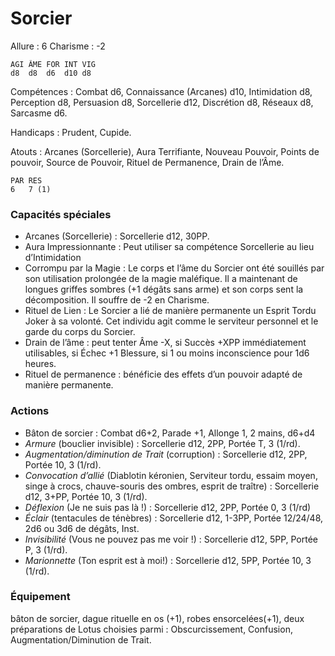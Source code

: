 # Sorcier

Allure : 6
Charisme : -2

	AGI	ÂME	FOR	INT	VIG
	d8	d8	d6	d10	d8

Compétences : Combat d6, Connaissance (Arcanes) d10, Intimidation d8, Perception d8, Persuasion d8, Sorcellerie d12, Discrétion d8, Réseaux d8, Sarcasme d6.

Handicaps : Prudent, Cupide.

Atouts : Arcanes (Sorcellerie), Aura Terrifiante, Nouveau Pouvoir, Points de pouvoir, Source de Pouvoir, Rituel de Permanence, Drain de l’Âme.

	PAR	RES
	6	7 (1)

### Capacités spéciales
- Arcanes (Sorcellerie) : Sorcellerie d12, 30PP.
- Aura Impressionnante : Peut utiliser sa compétence Sorcellerie au lieu d’Intimidation
- Corrompu par la Magie : Le corps et l’âme du Sorcier ont été souillés par son utilisation prolongée de la magie maléfique. Il a maintenant de longues griffes sombres (+1 dégâts sans arme) et son corps sent la décomposition. Il souffre de -2 en Charisme.
- Rituel de Lien : Le Sorcier a lié de manière permanente un Esprit Tordu Joker à sa volonté. Cet individu agit comme le serviteur personnel et le garde du corps du Sorcier.
- Drain de l’âme : peut tenter Âme -X, si Succès +XPP immédiatement utilisables, si Échec +1 Blessure, si 1 ou moins inconscience pour 1d6 heures.
- Rituel de permanence : bénéficie des effets d’un pouvoir adapté de manière permanente.

### Actions
- Bâton de sorcier : Combat d6+2, Parade +1, Allonge 1, 2 mains, d6+d4
- _Armure_ (bouclier invisible) : Sorcellerie d12, 2PP, Portée T, 3 (1/rd).
- _Augmentation/diminution de Trait_ (corruption) : Sorcellerie d12, 2PP, Portée 10, 3 (1/rd).
- _Convocation d’allié_ (Diablotin kéronien, Serviteur tordu, essaim moyen, singe à crocs, chauve-souris des ombres, esprit de traître) : Sorcellerie d12, 3+PP, Portée 10, 3 (1/rd).
- _Déflexion_ (Je ne suis pas là !) : Sorcellerie d12, 2PP, Portée 0, 3 (1/rd)
- _Éclair_ (tentacules de ténèbres) : Sorcellerie d12, 1-3PP, Portée 12/24/48, 2d6 ou 3d6 de dégâts, Inst.
- _Invisibilité_ (Vous ne pouvez pas me voir !) : Sorcellerie d12, 5PP, Portée P, 3 (1/rd).
- _Marionnette_ (Ton esprit est à moi!) : Sorcellerie d12, 5PP, Portée 10, 3 (1/rd).

### Équipement

bâton de sorcier, dague rituelle en os (+1), robes ensorcelées(+1), deux préparations de Lotus choisies parmi : Obscurcissement, Confusion, Augmentation/Diminution de Trait.

